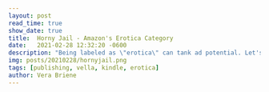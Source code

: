 ```yaml
---
layout: post
read_time: true
show_date: true
title:  Horny Jail - Amazon's Erotica Category
date:   2021-02-28 12:32:20 -0600
description: "Being labeled as \"erotica\" can tank ad potential. Let's talk about staying out of horny jail."
img: posts/20210228/hornyjail.png 
tags: [publishing, vella, kindle, erotica]
author: Vera Briene 
---
```

